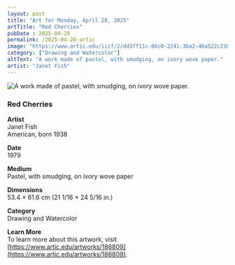 ```yaml
---
layout: post
title: "Art for Monday, April 28, 2025"
artTitle: "Red Cherries"
pubDate : 2025-04-28
permalink: /2025-04-28-artic
image: "https://www.artic.edu/iiif/2/dd3ff11c-06c0-2241-3ba2-46a522c230b9/full/1686,/0/default.jpg"
category: ["Drawing and Watercolor"]
altText: "A work made of pastel, with smudging, on ivory wove paper."
artist: "Janet Fish"
---
```

 
<img src='https://www.artic.edu/iiif/2/dd3ff11c-06c0-2241-3ba2-46a522c230b9/full/1686,/0/default.jpg' alt='A work made of pastel, with smudging, on ivory wove paper.' style='border-radius=5px'> 
 
### Red Cherries
 
**Artist**<br>
Janet Fish<br>
American, born 1938
 
**Date**<br>
1979
 
**Medium**<br>
Pastel, with smudging, on ivory wove paper
 
**Dimensions**<br>
53.4 × 61.6 cm (21 1/16 × 24 5/16 in.)
 
**Category**<br>
Drawing and Watercolor
 
**Learn More**<br>
To learn more about this artwork, visit [https://www.artic.edu/artworks/186809](https://www.artic.edu/artworks/186809).